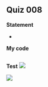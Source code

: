 ## Quiz 008
**Statement**

-

**My code**
```.py

```
**Test**
![](https://raw.githubusercontent.com/2024sabuhiabbasov/Unit-1/main/Quizzes/Images/Quiz%20008-1.JPG)

![](https://raw.githubusercontent.com/2024sabuhiabbasov/Unit-1/main/Quizzes/Images/Quiz%20008-2.JPG)

